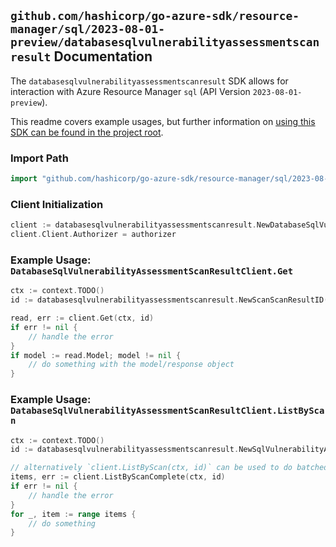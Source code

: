 
## `github.com/hashicorp/go-azure-sdk/resource-manager/sql/2023-08-01-preview/databasesqlvulnerabilityassessmentscanresult` Documentation

The `databasesqlvulnerabilityassessmentscanresult` SDK allows for interaction with Azure Resource Manager `sql` (API Version `2023-08-01-preview`).

This readme covers example usages, but further information on [using this SDK can be found in the project root](https://github.com/hashicorp/go-azure-sdk/tree/main/docs).

### Import Path

```go
import "github.com/hashicorp/go-azure-sdk/resource-manager/sql/2023-08-01-preview/databasesqlvulnerabilityassessmentscanresult"
```


### Client Initialization

```go
client := databasesqlvulnerabilityassessmentscanresult.NewDatabaseSqlVulnerabilityAssessmentScanResultClientWithBaseURI("https://management.azure.com")
client.Client.Authorizer = authorizer
```


### Example Usage: `DatabaseSqlVulnerabilityAssessmentScanResultClient.Get`

```go
ctx := context.TODO()
id := databasesqlvulnerabilityassessmentscanresult.NewScanScanResultID("12345678-1234-9876-4563-123456789012", "example-resource-group", "serverName", "databaseName", "scanId", "scanResultId")

read, err := client.Get(ctx, id)
if err != nil {
	// handle the error
}
if model := read.Model; model != nil {
	// do something with the model/response object
}
```


### Example Usage: `DatabaseSqlVulnerabilityAssessmentScanResultClient.ListByScan`

```go
ctx := context.TODO()
id := databasesqlvulnerabilityassessmentscanresult.NewSqlVulnerabilityAssessmentVulnerabilityAssessmentScanID("12345678-1234-9876-4563-123456789012", "example-resource-group", "serverName", "databaseName", "scanId")

// alternatively `client.ListByScan(ctx, id)` can be used to do batched pagination
items, err := client.ListByScanComplete(ctx, id)
if err != nil {
	// handle the error
}
for _, item := range items {
	// do something
}
```

